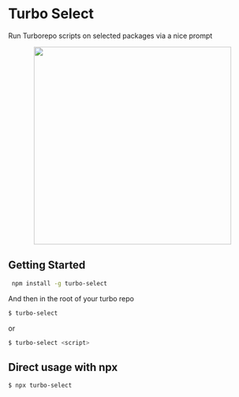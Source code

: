 # Turbo Select

Run Turborepo scripts on selected packages via a nice prompt

<p align="center"><img height="400" src="https://user-images.githubusercontent.com/35541698/210186167-31efdba7-24cd-4c4b-90b7-7bc63b324627.gif"/></p>


## Getting Started

```bash
 npm install -g turbo-select
```

And then in the root of your turbo repo

```bash
$ turbo-select
```

or 

```bash
$ turbo-select <script>
```

## Direct usage with npx
```bash
$ npx turbo-select
```
